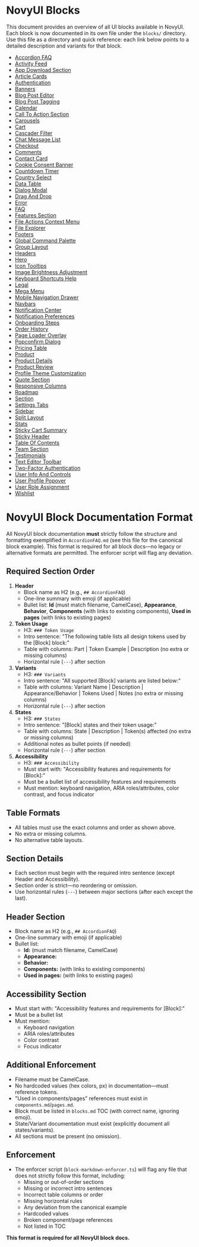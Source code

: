 # NovyUI Blocks

This document provides an overview of all UI blocks available in NovyUI. Each block is now documented in its own file under the `blocks/` directory. Use this file as a directory and quick reference: each link below points to a detailed description and variants for that block.

- [Accordion FAQ](blocks/AccordionFAQ.md)
- [Activity Feed](blocks/ActivityFeed.md)
- [App Download Section](blocks/AppDownloadSection.md)
- [Article Cards](blocks/ArticleCards.md)
- [Authentication](blocks/Authentication.md)
- [Banners](blocks/Banners.md)
- [Blog Post Editor](blocks/BlogPostEditor.md)
- [Blog Post Tagging](blocks/BlogPostTagging.md)
- [Calendar](blocks/Calendar.md)
- [Call To Action Section](blocks/CallToActionSection.md)
- [Carousels](blocks/Carousels.md)
- [Cart](blocks/Cart.md)
- [Cascader Filter](blocks/CascaderFilter.md)
- [Chat Message List](blocks/ChatMessageList.md)
- [Checkout](blocks/Checkout.md)
- [Comments](blocks/Comments.md)
- [Contact Card](blocks/ContactCard.md)
- [Cookie Consent Banner](blocks/CookieConsentBanner.md)
- [Countdown Timer](blocks/CountdownTimer.md)
- [Country Select](blocks/CountrySelect.md)
- [Data Table](blocks/DataTable.md)
- [Dialog Modal](blocks/DialogModal.md)
- [Drag And Drop](blocks/DragAndDrop.md)
- [Error](blocks/Error.md)
- [FAQ](blocks/FAQ.md)
- [Features Section](blocks/FeaturesSection.md)
- [File Actions Context Menu](blocks/FileActionsContextMenu.md)
- [File Explorer](blocks/FileExplorer.md)
- [Footers](blocks/Footers.md)
- [Global Command Palette](blocks/GlobalCommandPalette.md)
- [Group Layout](blocks/GroupLayout.md)
- [Headers](blocks/Headers.md)
- [Hero](blocks/Hero.md)
- [Icon Tooltips](blocks/IconTooltips.md)
- [Image Brightness Adjustment](blocks/ImageBrightnessAdjustment.md)
- [Keyboard Shortcuts Help](blocks/KeyboardShortcutsHelp.md)
- [Legal](blocks/Legal.md)
- [Mega Menu](blocks/MegaMenu.md)
- [Mobile Navigation Drawer](blocks/MobileNavigationDrawer.md)
- [Navbars](blocks/Navbars.md)
- [Notification Center](blocks/NotificationCenter.md)
- [Notification Preferences](blocks/NotificationPreferences.md)
- [Onboarding Steps](blocks/OnboardingSteps.md)
- [Order History](blocks/OrderHistory.md)
- [Page Loader Overlay](blocks/PageLoaderOverlay.md)
- [Popconfirm Dialog](blocks/PopconfirmDialog.md)
- [Pricing Table](blocks/PricingTable.md)
- [Product](blocks/Product.md)
- [Product Details](blocks/ProductDetails.md)
- [Product Review](blocks/ProductReview.md)
- [Profile Theme Customization](blocks/ProfileThemeCustomization.md)
- [Quote Section](blocks/QuoteSection.md)
- [Responsive Columns](blocks/ResponsiveColumns.md)
- [Roadmap](blocks/Roadmap.md)
- [Section](blocks/Section.md)
- [Settings Tabs](blocks/SettingsTabs.md)
- [Sidebar](blocks/Sidebar.md)
- [Split Layout](blocks/SplitLayout.md)
- [Stats](blocks/Stats.md)
- [Sticky Cart Summary](blocks/StickyCartSummary.md)
- [Sticky Header](blocks/StickyHeader.md)
- [Table Of Contents](blocks/TableOfContents.md)
- [Team Section](blocks/TeamSection.md)
- [Testimonials](blocks/Testimonials.md)
- [Text Editor Toolbar](blocks/TextEditorToolbar.md)
- [Two-Factor Authentication](blocks/TwoFactorAuthentication.md)
- [User Info And Controls](blocks/UserInfoAndControls.md)
- [User Profile Popover](blocks/UserProfilePopover.md)
- [User Role Assignment](blocks/UserRoleAssignment.md)
- [Wishlist](blocks/Wishlist.md)

# NovyUI Block Documentation Format

All NovyUI block documentation **must** strictly follow the structure and formatting exemplified in `AccordionFAQ.md` (see this file for the canonical block example). This format is required for all block docs—no legacy or alternative formats are permitted. The enforcer script will flag any deviation.

## Required Section Order
1. **Header**
   - Block name as H2 (e.g., `## AccordionFAQ`)
   - One-line summary with emoji (if applicable)
   - Bullet list: **Id** (must match filename, CamelCase), **Appearance**, **Behavior**, **Components** (with links to existing components), **Used in pages** (with links to existing pages)
2. **Token Usage**
   - H3: `### Token Usage`
   - Intro sentence: "The following table lists all design tokens used by the [Block] block:"
   - Table with columns: Part | Token Example | Description (no extra or missing columns)
   - Horizontal rule (`---`) after section
3. **Variants**
   - H3: `### Variants`
   - Intro sentence: "All supported [Block] variants are listed below:"
   - Table with columns: Variant Name | Description | Appearance/Behavior | Tokens Used | Notes (no extra or missing columns)
   - Horizontal rule (`---`) after section
4. **States**
   - H3: `### States`
   - Intro sentence: "[Block] states and their token usage:"
   - Table with columns: State | Description | Token(s) affected (no extra or missing columns)
   - Additional notes as bullet points (if needed)
   - Horizontal rule (`---`) after section
5. **Accessibility**
   - H3: `### Accessibility`
   - Must start with: "Accessibility features and requirements for [Block]:"
   - Must be a bullet list of accessibility features and requirements
   - Must mention: keyboard navigation, ARIA roles/attributes, color contrast, and focus indicator

## Table Formats
- All tables must use the exact columns and order as shown above.
- No extra or missing columns.
- No alternative table layouts.

## Section Details
- Each section must begin with the required intro sentence (except Header and Accessibility).
- Section order is strict—no reordering or omission.
- Use horizontal rules (`---`) between major sections (after each except the last).

## Header Section
- Block name as H2 (e.g., `## AccordionFAQ`)
- One-line summary with emoji (if applicable)
- Bullet list:
  - **Id:** (must match filename, CamelCase)
  - **Appearance:**
  - **Behavior:**
  - **Components:** (with links to existing components)
  - **Used in pages:** (with links to existing pages)

## Accessibility Section
- Must start with: "Accessibility features and requirements for [Block]:"
- Must be a bullet list
- Must mention:
  - Keyboard navigation
  - ARIA roles/attributes
  - Color contrast
  - Focus indicator

## Additional Enforcement
- Filename must be CamelCase.
- No hardcoded values (hex colors, px) in documentation—must reference tokens.
- "Used in components/pages" references must exist in `components.md`/`pages.md`.
- Block must be listed in `blocks.md` TOC (with correct name, ignoring emoji).
- State/Variant documentation must exist (explicitly document all states/variants).
- All sections must be present (no omission).

## Enforcement
- The enforcer script (`block-markdown-enforcer.ts`) will flag any file that does not strictly follow this format, including:
  - Missing or out-of-order sections
  - Missing or incorrect intro sentences
  - Incorrect table columns or order
  - Missing horizontal rules
  - Any deviation from the canonical example
  - Hardcoded values
  - Broken component/page references
  - Not listed in TOC

**This format is required for all NovyUI block docs.**
